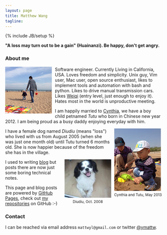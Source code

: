 ```yaml
---
layout: page
title: Matthew Wang
tagline:
---
```

{% include JB/setup %}

**"A loss may turn out to be a gain" (Huainanzi).  Be happy, don't get angry.**

### About me

<div style="float: left; margin-right: 10px">
    <img src="image/home/tutu-and-me.jpg" />
</div>

Software engineer.  Currently Living in California, USA.  Loves freedom and
simplicity.  Unix guy, Vim user, Mac user, open source enthusiast, likes to
implement tools and automation with bash and python.  Likes to drive manual
transmission cars.  Likes [Weiqi](http://en.wikipedia.org/wiki/Weiqi) (entry
level, just enough to enjoy it).  Hates most in the world is unproductive
meeting.

I am happily married to [Cynthia](http://joyus.net), we have a boy child
petnamed _Tutu_ who born in Chinese new year 2012.  I am being proud as a busy
daddy enjoying everyday with him.

<div style="float: right; margin-left: 10px">
    <img src="image/home/cynthia-and-tutu.jpg" /><br>
    <center><small>Cynthia and Tutu, May 2013</small></center>
</div>

I have a female dog named _Diudiu_ (means "loss") who lived with us from August
2005 (when she was just one month old) until Tutu turned 6 months old.  She is
now happier because of the freedom she has in the village.

<div style="float: right; margin-left: 10px">
    <img src="image/home/diudiu.jpg" /><br>
    <center><small>Diudiu, Oct. 2008</small></center>
</div>

I used to writing [blog](/blog.html) but posts there are now just some boring
technical notes.

This page and blog posts are powered by [GitHub Pages](http://pages.github.com/),
check out [my repositories](https://github.com/ymattw/) on GitHub :-)

### Contact

I can be reached via email address <code>matt<!-- nospam -->wyl&#x40;gma<!--
nospam -->il&#x2e;com</code> or twitter [@ymattw](https://twitter.com/ymattw).
